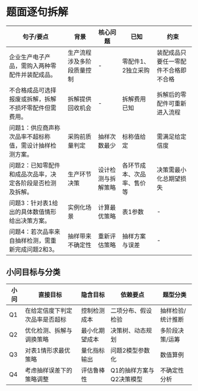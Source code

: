 # 题面逐句拆解

| 句子/要点 | 背景 | 核心问题 | 已知 | 约束 |
| --- | --- | --- | --- | --- |
| 企业生产电子产品，需购入两种零配件并装配成品。 | 生产流程涉及多阶段质量控制 | - | 零配件1、2独立采购 | 装配成品只要任一零配件不合格即不合格 |
| 不合格成品可选择报废或拆解，拆解不损坏零配件但需费用。 | 拆解提供回收机会 | - | 拆解费用已知 | 拆解后的零配件可重新进入流程 |
| 问题1：供应商声称次品率不超标称值，需设计抽样检测方案。 | 采购前质量判定 | 抽样次数最少 | 标称值给定 | 需满足给定信度 |
| 问题2：已知零配件和成品次品率，决定各阶段是否检测及拆解。 | 生产环节决策 | 设计检测与拆解策略 | 各环节成本、次品率、售价等 | 决策需最小化总期望损失 |
| 问题3：针对表1给出的具体数值情形给出决策方案。 | 实例化场景 | 计算最优策略 | 表1参数 | - |
| 问题4：若次品率来自抽样检测，需重新完成问题2和3。 | 抽样带来不确定性 | 重新评估策略 | 抽样方案与误差 | - |

## 小问目标与分类

| 小问 | 直接目标 | 隐含目标 | 依赖要点 | 题型分类 |
| --- | --- | --- | --- | --- |
| Q1 | 在给定信度下判定次品率是否超标 | 控制检测成本 | 二项分布、假设检验 | 抽样检验/统计推断 |
| Q2 | 优化检测、拆解与调换策略 | 最小化期望成本 | 决策树、动态规划 | 多阶段决策/运筹 |
| Q3 | 对表1情形求最优策略 | 量化指标输出 | 问题2模型参数化 | 数值算例 |
| Q4 | 考虑抽样误差下的策略调整 | 评估鲁棒性 | Q1的抽样方案与Q2决策模型 | 不确定性分析 |

